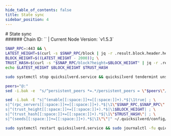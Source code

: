 ```yaml
---
hide_table_of_contents: false
title: State sync
sidebar_position: 4
---
```


<div class="h1-with-icon icon-quicksilver">
# State sync
</div>
###### Chain ID: `` | Current Node Version: `v1.5.3`

```bash
SNAP_RPC=:443 && \
LATEST_HEIGHT=$(curl -s $SNAP_RPC/block | jq -r .result.block.header.height); \
BLOCK_HEIGHT=$((LATEST_HEIGHT - 2000)); \
TRUST_HASH=$(curl -s "$SNAP_RPC/block?height=$BLOCK_HEIGHT" | jq -r .result.block_id.hash) && \
echo $LATEST_HEIGHT $BLOCK_HEIGHT $TRUST_HASH
```
```bash
sudo systemctl stop quicksilverd.service && quicksilverd tendermint unsafe-reset-all --home ~/.quicksilverd --keep-addr-book
```
```bash
peers="@:"
sed -i.bak -e  "s/^persistent_peers *=.*/persistent_peers = \"$peers\"/" ~/.quicksilverd/config/config.toml
```
```bash
sed -i.bak -E "s|^(enable[[:space:]]+=[[:space:]]+).*$|\1true| ; \
s|^(rpc_servers[[:space:]]+=[[:space:]]+).*$|\1\"$SNAP_RPC,$SNAP_RPC\"| ; \
s|^(trust_height[[:space:]]+=[[:space:]]+).*$|\1$BLOCK_HEIGHT| ; \
s|^(trust_hash[[:space:]]+=[[:space:]]+).*$|\1\"$TRUST_HASH\"| ; \
s|^(seeds[[:space:]]+=[[:space:]]+).*$|\1\"\"|" ~/.quicksilverd/config/config.toml
```
```bash
sudo systemctl restart quicksilverd.service && sudo journalctl -fu quicksilverd.service --no-hostname -o cat
```